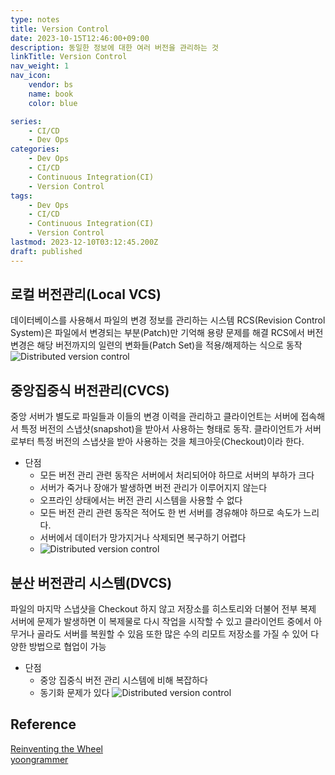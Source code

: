 ```yaml
---
type: notes
title: Version Control
date: 2023-10-15T12:46:00+09:00
description: 동일한 정보에 대한 여러 버전을 관리하는 것
linkTitle: Version Control
nav_weight: 1
nav_icon:
    vendor: bs
    name: book
    color: blue

series:
    - CI/CD
    - Dev Ops
categories:
    - Dev Ops
    - CI/CD
    - Continuous Integration(CI)
    - Version Control
tags:
    - Dev Ops
    - CI/CD
    - Continuous Integration(CI)
    - Version Control
lastmod: 2023-12-10T03:12:45.200Z
draft: published
---
```


## 로컬 버전관리(Local VCS)

데이터베이스를 사용해서 파일의 변경 정보를 관리하는 시스템
RCS(Revision Control System)은 파일에서 변경되는 부분(Patch)만 기억해 용량 문제를 해결
RCS에서 버전 변경은 해당 버전까지의 일련의 변화들(Patch Set)을 적용/해제하는 식으로 동작
![Distributed version control](/content/dev-ops/local-vcs.png#center "https://git-scm.com/book/en/v2/Getting-Started-About-Version-Control")

## 중앙집중식 버전관리(CVCS)

중앙 서버가 별도로 파일들과 이들의 변경 이력을 관리하고 클라이언트는 서버에 접속해서 특정 버전의 스냅샷(snapshot)을 받아서 사용하는 형태로 동작.
클라이언트가 서버로부터 특정 버전의 스냅샷을 받아 사용하는 것을 체크아웃(Checkout)이라 한다.

-   단점
    -   모든 버전 관리 관련 동작은 서버에서 처리되어야 하므로 서버의 부하가 크다
    -   서버가 죽거나 장애가 발생하면 버전 관리가 이루어지지 않는다
    -   오프라인 상태에서는 버전 관리 시스템을 사용할 수 없다
    -   모든 버전 관리 관련 동작은 적어도 한 번 서버를 경유해야 하므로 속도가 느리다.
    -   서버에서 데이터가 망가지거나 삭제되면 복구하기 어렵다
    -   ![Distributed version control](/content/dev-ops/cvcs.png#center "https://git-scm.com/book/en/v2/Getting-Started-About-Version-Control")

## 분산 버전관리 시스템(DVCS)

파일의 마지막 스냅샷을 Checkout 하지 않고 저장소를 히스토리와 더불어 전부 복제
서버에 문제가 발생하면 이 복제물로 다시 작업을 시작할 수 있고 클라이언트 중에서 아무거나 골라도 서버를 복원할 수 있음
또한 많은 수의 리모트 저장소를 가질 수 있어 다양한 방법으로 협업이 가능

-   단점
    -   중앙 집중식 버전 관리 시스템에 비해 복잡하다
    -   동기화 문제가 있다
        ![Distributed version control](/content/dev-ops/distributed-version-control.png#center "https://git-scm.com/book/en/v2/Getting-Started-About-Version-Control")

## Reference

[Reinventing the Wheel](https://heekangpark.github.io/git/vcs)  
[yoongrammer](https://yoongrammer.tistory.com/17)

